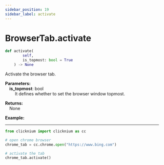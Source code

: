 ```yaml
---
sidebar_position: 19
sidebar_label: activate
---
```

# BrowserTab.activate

```python
def activate(
        self,
        is_topmost: bool = True
    ) -> None
```  

Activate the browser tab.  

**Parameters:**  
    &emsp;**is_topmost**: bool    
        &emsp;&emsp; It defines whether to set the browser window topmost.  

**Returns:**  
    &emsp;None

**Example:**
***
```python
from clicknium import clicknium as cc

# open chrome browser
chrome_tab = cc.chrome.open("https://www.bing.com")

# activate the tab
chrome_tab.activate()
```